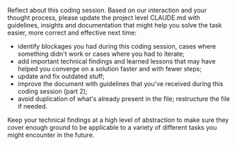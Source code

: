 Reflect about this coding session. Based on our interaction and your thought process, please update the project level CLAUDE.md with guidelines, insights and documentation that might help you solve the task easier, more correct and effective next time:

- identify blockages you had during this coding session, cases where something didn't work or cases where you had to
  iterate;
- add important technical findings and learned lessons that may have helped you converge on a solution faster and with
  fewer steps;
- update and fix outdated stuff;
- improve the document with guidelines that you've received during this coding session (part 2);
- avoid duplication of what's already present in the file; restructure the file if needed.

Keep your technical findings at a high level of abstraction to make sure they cover enough ground to be applicable to a variety of different tasks you might encounter in the future.
